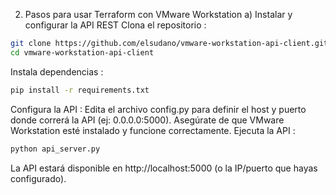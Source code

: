 2. Pasos para usar Terraform con VMware Workstation
a) Instalar y configurar la API REST
Clona el repositorio :
```bash
git clone https://github.com/elsudano/vmware-workstation-api-client.git
cd vmware-workstation-api-client
```
Instala dependencias :
```bash
pip install -r requirements.txt
```
Configura la API :
Edita el archivo config.py para definir el host y puerto donde correrá la API (ej: 0.0.0.0:5000).
Asegúrate de que VMware Workstation esté instalado y funcione correctamente.
Ejecuta la API :

```bash
python api_server.py
```
La API estará disponible en http://localhost:5000 (o la IP/puerto que hayas configurado).